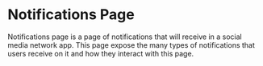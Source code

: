 # Notifications Page

Notifications page is a page of notifications that will receive in a social media network app. This page expose the many types of notifications that users receive on it and how they interact with this page.



